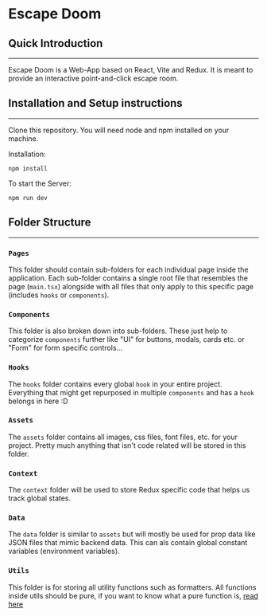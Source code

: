 # Escape Doom

## Quick Introduction

---
Escape Doom is a Web-App based on React, Vite and Redux.
It is meant to provide an interactive point-and-click
escape room.

## Installation and Setup instructions

---

Clone this repository. You will need node and npm installed on your machine.

Installation:

`npm install`

To start the Server:

`npm run dev`

## Folder Structure

---

### `Pages`

This folder should contain sub-folders for each individual page inside the application. Each sub-folder contains a
single root file that resembles the page (`main.tsx`) alongside with all files that only apply to this specific page
(includes `hooks` or `components`).

### `Components`

This folder is also broken down into sub-folders. These just help to categorize `components` further like "UI" for
buttons,
modals, cards etc. or "Form" for form specific controls...

### `Hooks`

The `hooks` folder contains every global `hook` in your entire project. Everything that might get repurposed in multiple
`components` and has a `hook` belongs in here :D

### `Assets`

The `assets` folder contains all images, css files, font files, etc. for your project. Pretty much anything that isn't
code related will be stored in this folder.

### `Context`

The `context` folder will be used to store Redux specific code that helps us track global states.

### `Data`

The `data` folder is similar to `assets` but will mostly be used for prop data like JSON files that mimic backend data.
This can als contain global constant variables (environment variables).

### `Utils`

This folder is for storing all utility functions such as formatters. All functions inside utils should be pure, if you
want to know what a pure function is, [read here](https://blog.webdevsimplified.com/2020-09/pure-functions)
